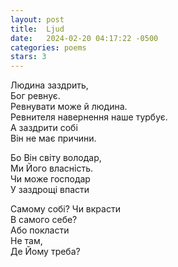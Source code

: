 ```yaml
---
layout: post
title:  Ljud
date:   2024-02-20 04:17:22 -0500
categories: poems
stars: 3
---
```

Людина заздрить,\
Бог ревнує.\
Ревнувати може й людина.\
Ревнителя навернення наше турбує.\
А заздрити собі\
Він не має причини.

Бо Він світу володар,\
Ми Його власність.\
Чи може господар\
У заздрощі впасти

Самому собі? Чи вкрасти\
В самого себе?\
Або покласти\
Не там,\
Де Йому треба?
